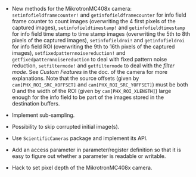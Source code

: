 - New methods for the MikrotronMC408x camera: `setinfofieldframecounter!` and
  `getinfofieldframecounter` for info field frame counter to count images
  (overwriting the 4 first pixels of the captured images),
  `setinfofieldtimestamp!` and `getinfofieldtimestamp` for info field time
  stamp to time stamp images (overwriting the 5th to 8th pixels of the captured
  images), `setinfofieldroi!` and `getinfofieldroi` for info field ROI
  (overwriting the 9th to 16th pixels of the captured images),
  `setfixedpatternnoisereduction!` and `getfixedpatternnoisereduction` to deal
  with fixed pattern noise reduction, `setfiltermode!` and `getfiltermode` to
  deal with the *filter mode*.  See *Custom Features* in the doc. of the camera
  for more explanations.  Note that the source offsets (given by
  `cam[PHX_ROI_SRC_XOFFSET]` and `cam[PHX_ROI_SRC_YOFFSET]`) must be both 0 and
  the width of the ROI (given by `cam[PHX_ROI_XLENGTH]`) large enough for the
  info field to be part of the images stored in the destination buffers.

- Implement sub-sampling.

- Possibility to skip corrupted initial image(s).

- Use `ScientificCameras` package and implement its API.

- Add an access parameter in parameter/register definition so that it is easy to
  figure out whether a parameter is readable or writable.

- Hack to set pixel depth of the MikrotronMC408x camera.
